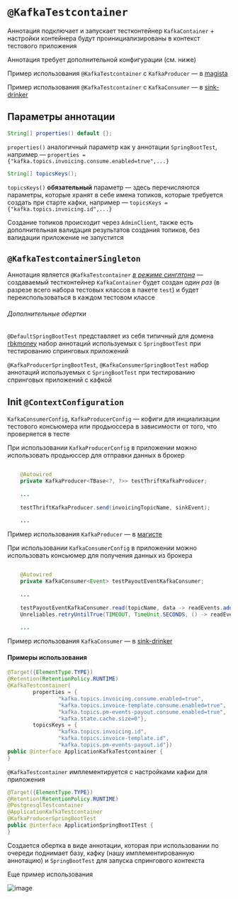 # `@KafkaTestcontainer`

Аннотация подключает и запускает тестконтейнер `KafkaContainer` + настройки
контейнера будут проинициализированы в контекст тестового приложения

Аннотация требует дополнительной конфигурации (см. ниже)

Пример использования `@KafkaTestcontainer` с `KafkaProducer` — в [magista](https://github.com/rbkmoney/magista/blob/master/src/test/java/com/rbkmoney/magista/kafka/InvoicingListenerTest.java)

Пример использования `@KafkaTestcontainer` с `KafkaConsumer` — в [sink-drinker](https://github.com/rbkmoney/sink-drinker/blob/master/src/test/java/com/rbkmoney/sinkdrinker/kafka/KafkaSenderTest.java)

## Параметры аннотации

```java
String[] properties() default {};
```

`properties()` аналогичный параметр как у аннотации `SpringBootTest`, например — `properties = {"kafka.topics.invoicing.consume.enabled=true",...}`

```java
String[] topicsKeys();
```

`topicsKeys()` **обязательный** параметр — здесь перечисляются параметры, которые хранят в себе имена топиков, которые требуется создать при старте кафки, например — `topicsKeys = {"kafka.topics.invoicing.id",...}`

Создание топиков происходит через `AdminClient`, также есть дополнительная валидация результатов создания топиков, без валидации приложение не запустится 

## `@KafkaTestcontainerSingleton`

Аннотация является `@KafkaTestcontainer` [*в режиме синглтона*](https://ru.wikipedia.org/wiki/Одиночка_(шаблон_проектирования)) — создаваемый тестконтейнер `KafkaContainer` будет создан *один раз* (в разрезе всего набора тестовых классов в пакете `test`) и будет переиспользоваться в каждом тестовом классе

###### Дополнительные обертки

`@DefaultSpringBootTest` представляет из себя типичный для домена [rbkmoney](https://github.com/rbkmoney) набор аннотаций используемых с `SpringBootTest` при тестированию спринговых приложений 

`@KafkaProducerSpringBootTest`, `@KafkaConsumerSpringBootTest` набор аннотаций используемых с `SpringBootTest` при тестированию спринговых приложений c кафкой

## Init `@ContextConfiguration`

`KafkaConsumerConfig`, `KafkaProducerConfig` — кофиги для инциализации тестового консьюмера или продьюссера в зависимости от того, что проверяется в тесте

При использовании `KafkaProducerConfig` в приложении можно использовать продьюссер для отправки данных в брокер

```java

    @Autowired
    private KafkaProducer<TBase<?, ?>> testThriftKafkaProducer;
    
    ...
    
    testThriftKafkaProducer.send(invoicingTopicName, sinkEvent);
    
    ...
```

Пример использования `KafkaProducer` — в [магисте](https://github.com/rbkmoney/magista/blob/master/src/test/java/com/rbkmoney/magista/kafka/InvoicingListenerTest.java)

При использовании `KafkaConsumerConfig` в приложении можно использовать консьюмер для получения данных из брокера

```java

    @Autowired
    private KafkaConsumer<Event> testPayoutEventKafkaConsumer;
    
    ...
    
    testPayoutEventKafkaConsumer.read(topicName, data -> readEvents.add(data.value()));
    Unreliables.retryUntilTrue(TIMEOUT, TimeUnit.SECONDS, () -> readEvents.size() == expected);
    
    ...
```

Пример использования `KafkaConsumer` — в [sink-drinker](https://github.com/rbkmoney/sink-drinker/blob/master/src/test/java/com/rbkmoney/sinkdrinker/kafka/KafkaSenderTest.java)

#### Примеры использования

```java
@Target({ElementType.TYPE})
@Retention(RetentionPolicy.RUNTIME)
@KafkaTestcontainer(
        properties = {
                "kafka.topics.invoicing.consume.enabled=true",
                "kafka.topics.invoice-template.consume.enabled=true",
                "kafka.topics.pm-events-payout.consume.enabled=true",
                "kafka.state.cache.size=0"},
        topicsKeys = {
                "kafka.topics.invoicing.id",
                "kafka.topics.invoice-template.id",
                "kafka.topics.pm-events-payout.id"})
public @interface ApplicationKafkaTestcontainer {
}

```

`@KafkaTestcontainer` имплементируется с настройками кафки для приложения

```java
@Target({ElementType.TYPE})
@Retention(RetentionPolicy.RUNTIME)
@PostgresqlTestcontainer
@ApplicationKafkaTestcontainer
@KafkaProducerSpringBootTest
public @interface ApplicationSpringBootITest {
}
```

Создается обертка в виде аннотации, которая при использовании по очереди поднимает базу, кафку (нашу имплементированную
аннотацию) и `SpringBootTest` для запуска спрингового контекста

Еще пример использования 

![image](https://user-images.githubusercontent.com/19729841/127735631-ef069f6c-9707-452e-ae03-a389d64adbbe.png)
